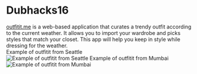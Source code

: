 # Dubhacks16
[outfitit.me](https://students.washington.edu/akash221/public/) is a web-based application that curates a trendy outfit according to the current weather. It allows you to import your wardrobe and picks styles that match your closet. This app will help you keep in style while dressing for the weather.  
Example of outfitit from Seattle  
![Example of outfitit from Seattle](https://i.imgur.com/uZgtq8g.jpg)
Example of outfitit from Mumbai
![Example of outfitit from Mumbai](https://i.imgur.com/OHa4QjQ.png)
